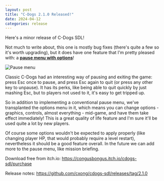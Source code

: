 ```yaml
---
layout: post
title: "C-Dogs 2.1.0 Released!"
date: 2024-04-12
categories: release
---
```


Here's a minor release of C-Dogs SDL!

Not much to write about, this one is mostly bug fixes (there's quite a few so it's worth upgrading), but it does have one feature that I'm pretty pleased with: a [**pause menu with options**](https://github.com/cxong/cdogs-sdl/issues/284)!

![Pause menu](https://github.com/cxong/cdogs-sdl/assets/1083215/75238423-03e3-477b-9df0-0c3effe1541c)

Classic C-Dogs had an interesting way of pausing and exiting the game: press Esc once to pause, and press Esc again to quit (or press any other key to unpause). It has its perks, like being able to quit quickly by just mashing Esc, but to players not used to it, it's easy to get tripped up.

So in addition to implementing a conventional pause menu, we've transplanted the options menu in it, which means you can change options - graphics, controls, almost everything - mid-game, and have them take effect immediately! This is a great quality of life feature and I'm sure it'll be used quite a lot by new players.

Of course some options wouldn't be expected to apply properly (like changing player HP, that would probably require a level restart), nevertheless it should be a good feature overall. In the future we can add more to the pause menu, like mission briefing.

Download free from itch.io: <https://congusbongus.itch.io/cdogs-sdl/purchase>

Release notes: <https://github.com/cxong/cdogs-sdl/releases/tag/2.1.0>
